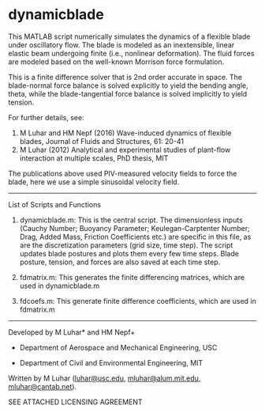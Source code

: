 # dynamicblade
This MATLAB script numerically simulates the dynamics of a flexible blade under oscillatory flow.  The blade is modeled as an inextensible, linear elastic beam undergoing finite (i.e., nonlinear deformation).  The fluid forces are modeled based on the well-known Morrison force formulation.

This is a finite difference solver that is 2nd order accurate in space. The blade-normal force balance is solved explicitly to yield the bending angle, theta, while the blade-tangential force balance is solved implicitly to yield tension.

For further details, see:
1. M Luhar and HM Nepf (2016) Wave-induced dynamics of flexible blades, Journal of Fluids and Structures, 61: 20-41
2. M Luhar (2012) Analytical and experimental studies of plant-flow interaction at multiple scales, PhD thesis, MIT

The publications above used PIV-measured velocity fields to force the blade, here we use a simple sinusoidal velocity field. 

---
List of Scripts and Functions

1) dynamicblade.m:  This is the central script.  The dimensionless inputs (Cauchy Number; Buoyancy Parameter; Keulegan-Carptenter Number; Drag, Added Mass, Friction Coefficients etc.) are specific in this file, as are the discretization parameters (grid size, time step).  The script updates blade postures and plots them every few time steps. Blade posture, tension, and forces are also saved at each time step.  

2) fdmatrix.m: This generates the finite differencing matrices, which are used in dynamicblade.m

3) fdcoefs.m: This generate finite difference coefficients, which are used in fdmatrix.m

---
Developed by M Luhar* and HM Nepf+
* Department of Aerospace and Mechanical Engineering, USC
+ Department of Civil and Environmental Engineering, MIT

Written by M Luhar (luhar@usc.edu, mluhar@alum.mit.edu, mluhar@cantab.net).

SEE ATTACHED LICENSING AGREEMENT

